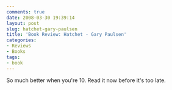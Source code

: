 ```yaml
---
comments: true
date: 2008-03-30 19:39:14
layout: post
slug: hatchet-gary-paulsen
title: 'Book Review: Hatchet - Gary Paulsen'
categories:
- Reviews
- Books
tags:
- book
---
```


So much better when you're 10. Read it now before it's too late.
